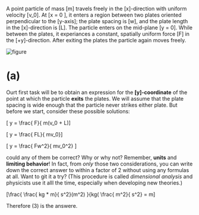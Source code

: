 
A point particle of mass \[m\] travels freely in the 
\[x\]-direction with uniform velocity \[v_0\].  At \[x = 0 \], 
it enters a region between two plates oriented perpendicular 
to the \[y-axis\]; the plate spacing is \[w\], and the plate length
in the \[x\]-direction is \[L\].  The particle enters on the 
mid-plane \[y = 0\]. While between the plates, it experiances 
a constant, spatially uniform force \[F\] in the \[+y\]-direction.
After exiting the plates the particle again moves freely.

![figure](https://dl.dropbox.com/u/11444220/00/Screen%20Shot%202012-06-11%20at%203.19.21%20PM.png)

# (a) 
Ourt first task will be to obtain an expression for the **\[y\]-coordinate** of the point
at which the particle **exits** the plates.  We will assume that the plate spacing is wide 
enough that the particle never strikes either plate.  But before we start, consider these possible
solutions:

\[ y = \frac{ F}{ m(v_0 + L)\]

\[ y = \frac{ FL}{ mv_0}\]

\[ y = \frac{ Fw^2}{ mv_0^2} \]

could any of them be correct?  Why or why not?  Remember, **units** and **limiting behavior**! In
fact, from _only_ those two considerations, you can write down the correct answer to within a 
factor of 2 without using any formulas at all.  Want to git it a try? (This procedure is called
_dimensional analysis_ and physicists use it alll the time, especially when developing new theories.)

 \[\frac{ \frac{ kg * m}{ s^2}(m^2) }{kg( \frac{ m^2}{ s^2} = m\]

Therefore (3) is the answere.

